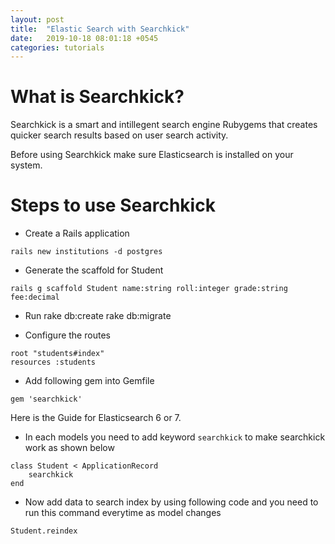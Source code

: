 ```yaml
---
layout: post
title:  "Elastic Search with Searchkick"
date:   2019-10-18 08:01:18 +0545
categories: tutorials
---
```


# What is Searchkick?

Searchkick is a smart and intillegent search engine Rubygems that creates quicker search results based on user search activity.

Before using Searchkick make sure Elasticsearch is installed on your system.

# Steps to use Searchkick

* Create a Rails application

```
rails new institutions -d postgres
```

* Generate the scaffold for Student

```
rails g scaffold Student name:string roll:integer grade:string fee:decimal
```

* Run rake db:create rake db:migrate

* Configure the routes

```
root "students#index"
resources :students
```

* Add following gem into Gemfile

```
gem 'searchkick'
```

Here is the Guide for Elasticsearch 6 or 7.

* In each models you need to add keyword `searchkick` to make searchkick work as shown below

```
class Student < ApplicationRecord
	searchkick
end
```

* Now add data to search index by using following code and you need to run this command everytime as model changes

```
Student.reindex
```

